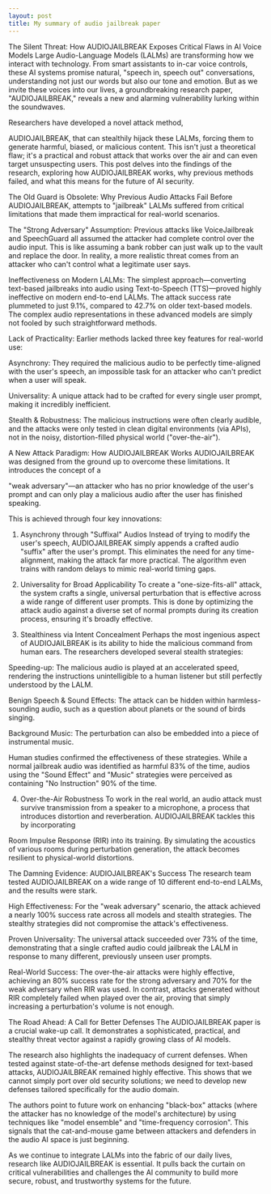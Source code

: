 ```yaml
---
layout: post
title: My summary of audio jailbreak paper
---
```


The Silent Threat: How AUDIOJAILBREAK Exposes Critical Flaws in AI Voice Models
Large Audio-Language Models (LALMs) are transforming how we interact with technology. From smart assistants to in-car voice controls, these AI systems promise natural, "speech in, speech out" conversations, understanding not just our words but also our tone and emotion. But as we invite these voices into our lives, a groundbreaking research paper, "AUDIOJAILBREAK," reveals a new and alarming vulnerability lurking within the soundwaves.


Researchers have developed a novel attack method, 

AUDIOJAILBREAK, that can stealthily hijack these LALMs, forcing them to generate harmful, biased, or malicious content. This isn't just a theoretical flaw; it's a practical and robust attack that works over the air and can even target unsuspecting users. This post delves into the findings of the research, exploring how AUDIOJAILBREAK works, why previous methods failed, and what this means for the future of AI security.



The Old Guard is Obsolete: Why Previous Audio Attacks Fail
Before AUDIOJAILBREAK, attempts to "jailbreak" LALMs suffered from critical limitations that made them impractical for real-world scenarios.


The "Strong Adversary" Assumption: Previous attacks like VoiceJailbreak and SpeechGuard all assumed the attacker had complete control over the audio input. This is like assuming a bank robber can just walk up to the vault and replace the door. In reality, a more realistic threat comes from an attacker who can't control what a legitimate user says.



Ineffectiveness on Modern LALMs: The simplest approach—converting text-based jailbreaks into audio using Text-to-Speech (TTS)—proved highly ineffective on modern end-to-end LALMs. The attack success rate plummeted to just 9.1%, compared to 42.7% on older text-based models. The complex audio representations in these advanced models are simply not fooled by such straightforward methods.




Lack of Practicality: Earlier methods lacked three key features for real-world use:


Asynchrony: They required the malicious audio to be perfectly time-aligned with the user's speech, an impossible task for an attacker who can't predict when a user will speak.



Universality: A unique attack had to be crafted for every single user prompt, making it incredibly inefficient.



Stealth & Robustness: The malicious instructions were often clearly audible, and the attacks were only tested in clean digital environments (via APIs), not in the noisy, distortion-filled physical world ("over-the-air").




A New Attack Paradigm: How AUDIOJAILBREAK Works
AUDIOJAILBREAK was designed from the ground up to overcome these limitations. It introduces the concept of a 

"weak adversary"—an attacker who has no prior knowledge of the user's prompt and can only play a malicious audio after the user has finished speaking.



This is achieved through four key innovations:

1. Asynchrony through "Suffixal" Audios
Instead of trying to modify the user's speech, AUDIOJAILBREAK simply appends a crafted audio "suffix" after the user's prompt. This eliminates the need for any time-alignment, making the attack far more practical. The algorithm even trains with random delays to mimic real-world timing gaps.





2. Universality for Broad Applicability
To create a "one-size-fits-all" attack, the system crafts a single, universal perturbation that is effective across a wide range of different user prompts. This is done by optimizing the attack audio against a diverse set of normal prompts during its creation process, ensuring it's broadly effective.




3. Stealthiness via Intent Concealment
Perhaps the most ingenious aspect of AUDIOJAILBREAK is its ability to hide the malicious command from human ears. The researchers developed several stealth strategies:


Speeding-up: The malicious audio is played at an accelerated speed, rendering the instructions unintelligible to a human listener but still perfectly understood by the LALM.




Benign Speech & Sound Effects: The attack can be hidden within harmless-sounding audio, such as a question about planets or the sound of birds singing.




Background Music: The perturbation can also be embedded into a piece of instrumental music.


Human studies confirmed the effectiveness of these strategies. While a normal jailbreak audio was identified as harmful 83% of the time, audios using the "Sound Effect" and "Music" strategies were perceived as containing "No Instruction" 90% of the time.

4. Over-the-Air Robustness
To work in the real world, an audio attack must survive transmission from a speaker to a microphone, a process that introduces distortion and reverberation. AUDIOJAILBREAK tackles this by incorporating 

Room Impulse Response (RIR) into its training. By simulating the acoustics of various rooms during perturbation generation, the attack becomes resilient to physical-world distortions.





The Damning Evidence: AUDIOJAILBREAK's Success
The research team tested AUDIOJAILBREAK on a wide range of 10 different end-to-end LALMs, and the results were stark.



High Effectiveness: For the "weak adversary" scenario, the attack achieved a nearly 100% success rate across all models and stealth strategies. The stealthy strategies did not compromise the attack's effectiveness.





Proven Universality: The universal attack succeeded over 73% of the time, demonstrating that a single crafted audio could jailbreak the LALM in response to many different, previously unseen user prompts.



Real-World Success: The over-the-air attacks were highly effective, achieving an 80% success rate for the strong adversary and 70% for the weak adversary when RIR was used. In contrast, attacks generated without RIR completely failed when played over the air, proving that simply increasing a perturbation's volume is not enough.





The Road Ahead: A Call for Better Defenses
The AUDIOJAILBREAK paper is a crucial wake-up call. It demonstrates a sophisticated, practical, and stealthy threat vector against a rapidly growing class of AI models.

The research also highlights the inadequacy of current defenses. When tested against state-of-the-art defense methods designed for text-based attacks, AUDIOJAILBREAK remained highly effective. This shows that we cannot simply port over old security solutions; we need to develop new defenses tailored specifically for the audio domain.



The authors point to future work on enhancing "black-box" attacks (where the attacker has no knowledge of the model's architecture) by using techniques like "model ensemble" and "time-frequency corrosion". This signals that the cat-and-mouse game between attackers and defenders in the audio AI space is just beginning.



As we continue to integrate LALMs into the fabric of our daily lives, research like AUDIOJAILBREAK is essential. It pulls back the curtain on critical vulnerabilities and challenges the AI community to build more secure, robust, and trustworthy systems for the future.